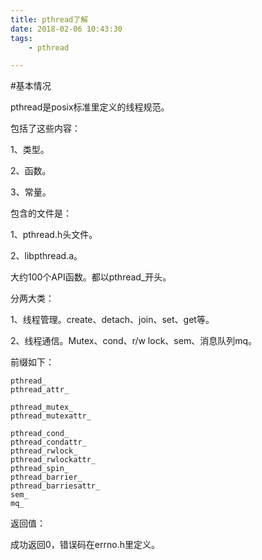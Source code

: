 ```yaml
---
title: pthread了解
date: 2018-02-06 10:43:30
tags:
	- pthread

---
```




#基本情况

pthread是posix标准里定义的线程规范。

包括了这些内容：

1、类型。

2、函数。

3、常量。



包含的文件是：

1、pthread.h头文件。

2、libpthread.a。



大约100个API函数。都以pthread_开头。

分两大类：

1、线程管理。create、detach、join、set、get等。

2、线程通信。Mutex、cond、r/w lock、sem、消息队列mq。

前缀如下：

```
pthread_
pthread_attr_

pthread_mutex_
pthread_mutexattr_

pthread_cond_
pthread_condattr_
pthread_rwlock_
pthread_rwlockattr_
pthread_spin_
pthread_barrier_
pthread_barriesattr_
sem_
mq_

```

返回值：

成功返回0，错误码在errno.h里定义。

